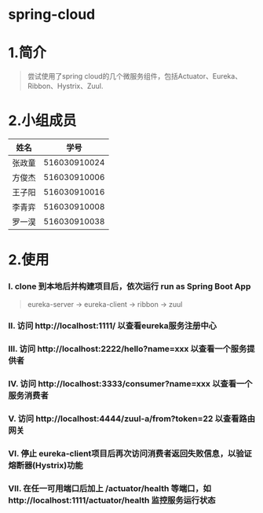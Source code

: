 # spring-cloud

# 1.简介
> 尝试使用了spring cloud的几个微服务组件，包括Actuator、Eureka、Ribbon、Hystrix、Zuul.
# 2.小组成员
| 姓名   | 学号         |
| ------ |:-----------:|
| 张政童 | 516030910024 |
| 方俊杰 | 516030910006 |
| 王子阳 | 516030910016 |
| 李青弈 | 516030910008 |
| 罗一淏 | 516030910038 |

# 2.使用   
### Ⅰ. clone 到本地后并构建项目后，依次运行 run as Spring Boot App
> eureka-server -> eureka-client -> ribbon -> zuul
### Ⅱ. 访问  http://localhost:1111/ 以查看eureka服务注册中心
### Ⅲ. 访问  http://localhost:2222/hello?name=xxx 以查看一个服务提供者
### Ⅳ. 访问 http://localhost:3333/consumer?name=xxx 以查看一个服务消费者
### Ⅴ. 访问 http://localhost:4444/zuul-a/from?token=22 以查看路由网关
### Ⅵ. 停止 eureka-client项目后再次访问消费者返回失败信息，以验证熔断器(Hystrix)功能
### Ⅶ. 在任一可用端口后加上 /actuator/health 等端口，如 http://localhost:1111/actuator/health 监控服务运行状态

